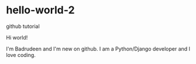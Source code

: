 # hello-world-2
github tutorial

Hi world!

I'm Badrudeen and I'm new on github. I am a Python/Django developer and I love coding.
